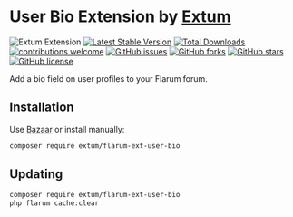 # User Bio Extension by [Extum](https://github.com/Extum) 
![Extum Extension](https://img.shields.io/badge/Extum-Extension-orange.svg)
[![Latest Stable Version](https://img.shields.io/packagist/v/Extum/flarum-ext-user-bio.svg)](https://packagist.org/packages/Extum/flarum-ext-user-bio)
[![Total Downloads](https://img.shields.io/packagist/dt/Extum/flarum-ext-user-bio.svg)](https://packagist.org/packages/Extum/flarum-ext-user-bio)
[![contributions welcome](https://img.shields.io/badge/contributions-welcome-brightgreen.svg?style=flat)](https://github.com/Extum/flarum-ext-user-bio/issues) 
[![GitHub issues](https://img.shields.io/github/issues/Extum/flarum-ext-user-bio.svg)](https://github.com/Extum/flarum-ext-user-bio/issues)
[![GitHub forks](https://img.shields.io/github/forks/Extum/flarum-ext-user-bio.svg)](https://github.com/Extum/flarum-ext-user-bio/network)
[![GitHub stars](https://img.shields.io/github/stars/Extum/flarum-ext-user-bio.svg)](https://github.com/Extum/flarum-ext-user-bio/stargazers)
[![GitHub license](https://img.shields.io/badge/license-MIT-blue.svg)](https://raw.githubusercontent.com/Extum/flarum-ext-user-bio/master/LICENSE)

Add a bio field on user profiles to your Flarum forum.

## Installation

Use [Bazaar](https://discuss.flarum.org/d/5151-flagrow-bazaar-the-extension-marketplace) or install manually:

```bash
composer require extum/flarum-ext-user-bio
```

## Updating

```bash
composer require extum/flarum-ext-user-bio
php flarum cache:clear
```

